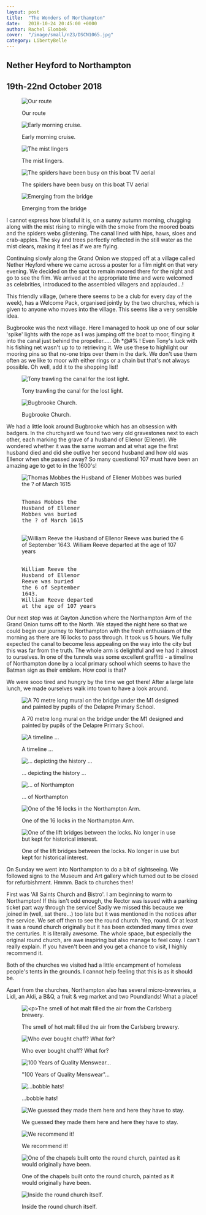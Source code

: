 ```yaml
---
layout: post
title:  "The Wonders of Northampton"
date:   2018-10-24 20:45:00 +0000
author: Rachel Glombek
cover:  "/image/small/n23/DSCN1065.jpg"
category: LibertyBelle
---
```


<h2>Nether Heyford to Northampton</h2>
<h2>19th-22nd October 2018</h2>

<figure>
 <img src="{{site.baseurl}}/image/maps/n23map.png" alt="Our route" >
 <figcaption>
 <p>Our route</p>
 </figcaption>
</figure>

<figure>
 <img src="{{site.baseurl}}/image/small/n23/DSCN0991.jpg" alt="Early morning cruise." >
 <figcaption>
 <p>Early morning cruise.</p>
 </figcaption>
</figure>


<figure>
 <img src="{{site.baseurl}}/image/small/n23/DSCN0998.jpg" alt="The mist lingers" >
 <figcaption>
 <p>The mist lingers.</p>
 </figcaption>
</figure>


<figure>
 <img src="{{site.baseurl}}/image/small/n23/DSCN0987.jpg" alt="The spiders have been busy on this boat TV aerial" >
 <figcaption>
 <p>The spiders have been busy on this boat TV aerial</p>
 </figcaption>
</figure>


<figure>
 <img src="{{site.baseurl}}/image/small/n23/DSCN1003.jpg" alt="Emerging from the bridge" >
 <figcaption>
 <p>Emerging from the bridge</p>
 </figcaption>
</figure>


<p>I cannot express how blissful it is, on a sunny autumn morning, chugging along with the mist rising to mingle with the smoke from the moored boats and the spiders webs glistening. The canal lined with hips, haws, sloes and crab-apples. The sky and trees perfectly reflected in the still water as the mist clears, making it feel as if we are flying.

<p>Continuing slowly along the Grand Onion we stopped off at a village called Nether Heyford where we came across a poster for a film night on that very evening. We decided on the spot to remain moored there for the night and go to see the film. We arrived at the appropriate time and were welcomed as celebrities, introduced to the assembled villagers and applauded...!</p>

<p>This friendly village, (where there seems to be a club for every day of the week), has a Welcome Pack, organised jointly by the two churches, which is given to anyone who moves into the village. This seems like a very sensible idea.</p>
<p>Bugbrooke was the next village. Here I managed to hook up one of our solar 'spike' lights with the rope as I was jumping off the boat to moor, flinging it into the canal just behind the propeller..... Oh *@#% ! Even Tony's luck with his fishing net wasn't up to to retrieving it. We use these to highlight our mooring pins so that no-one trips over them in the dark. We don't use them often as we like to moor with either rings or a chain but that's not always possible. Oh well, add it to the shopping list!</p>
 <figure>
 <img src="{{site.baseurl}}/image/small/n23/DSCN1009.jpg" alt="Tony trawling the canal for the lost light." >
 <figcaption>
 <p>Tony trawling the canal for the lost light.</p>
 </figcaption>
</figure>


<figure>
 <img src="{{site.baseurl}}/image/small/n23/DSCN1015.jpg" alt="Bugbrooke Church." >
 <figcaption>
 <p>Bugbrooke Church.</p>
 </figcaption>
</figure>

<p>We had a little look around Bugbrooke which has an obsession with badgers. In the churchyard we found two very old gravestones next to each other, each marking the grave of a husband of Ellenor (Ellener). We wondered whether it was the same woman and at what age the first husband died and did she outlive her second husband and how old was Ellenor when she passed away? So many questions!
107 must have been an amazing age to get to in the 1600's!</p>
<figure>
 <img src="{{site.baseurl}}/image/small/n23/DSCN1013.jpg" alt="
Thomas Mobbes the
Husband of Ellener
Mobbes was buried
the ? of March 1615">
 <figcaption>
 <xmp> 
Thomas Mobbes the
Husband of Ellener
Mobbes was buried
the ? of March 1615
 </xmp> 
 </figcaption>
</figure>

<figure>
 <img src="{{site.baseurl}}/image/small/n23/DSCN1012.jpg" alt="William Reeve the
Husband of Ellenor
Reeve was buried
the 6 of September
1643.
William Reeve departed
at the age of 107 years
">
 <figcaption>
  <xmp>
William Reeve the
Husband of Ellenor
Reeve was buried
the 6 of September
1643.
William Reeve departed
at the age of 107 years
</xmp>
 </figcaption>
</figure>

<p>Our next stop was at Gayton Junction where the Northampton Arm of the Grand Onion turns off to the North. We stayed the night here so that we could begin our journey to Northampton with the fresh enthusiasm of the morning as there are 16 locks to pass through. It took us 5 hours. We fully expected the canal to become less appealing on the way into the city but this was far from the truth. The whole arm is delightful and we had it almost to ourselves. In one of the tunnels was some excellent graffitti - a timeline of Northampton done by a local primary school which seems to have the Batman sign as their emblem. How cool is that?</p>
<p>We were sooo tired and hungry by the time we got there! After a large late lunch, we made ourselves walk into town to have a look around.</p>

<figure>
 <img src="{{site.baseurl}}/image/small/n23/DSCN1038.jpg" alt="A 70 metre long mural on the bridge under the M1 designed and painted by pupils of the Delapre Primary School." >
 <figcaption>
 <p>A 70 metre long mural on the bridge under the M1 designed and painted by pupils of the Delapre Primary School.</p>
 </figcaption>
</figure>

<figure>
 <img src="{{site.baseurl}}/image/small/n23/DSCN1051.jpg" alt="A timeline ..." >
 <figcaption>
 <p>A timeline ...</p>
 </figcaption>
</figure>

<figure>
 <img src="{{site.baseurl}}/image/small/n23/DSCN1043.jpg" alt="... depicting the history ..." >
 <figcaption>
 <p>... depicting the history ...</p>
 </figcaption>
</figure>

<figure>
 <img src="{{site.baseurl}}/image/small/n23/DSCN1046.jpg" alt="... of Northampton" >
 <figcaption>
 <p>... of Northampton</p>
 </figcaption>
</figure>

<figure>
 <img src="{{site.baseurl}}/image/small/n23/DSCN1029.jpg" alt="One of the 16 locks in the Northampton Arm." >
 <figcaption>
 <p>One of the 16 locks in the Northampton Arm.</p>
 </figcaption>
</figure>

<figure>
 <img src="{{site.baseurl}}/image/small/n23/DSCN1034.jpg" alt="One of the lift bridges between the locks. No longer in use but kept for historical interest." >
 <figcaption>
 <p>One of the lift bridges between the locks. No longer in use but kept for historical interest.</p>
 </figcaption>
</figure>

<p>On Sunday we went into Northampton to do a bit of sightseeing. We followed signs to the Museum and Art gallery which turned out to be closed for refurbishment. Hmmm. Back to churches then!</p>

<p>First was 'All Saints Church and Bistro'. I am beginning to warm to Northampton! If this isn't odd enough, the Rector was issued with a parking ticket part way through the service! Sadly we missed this because we joined in (well, sat there...) too late but it was mentioned in the notices after the service.
We set off then to see the round church. Yep, round. Or at least it was a round church originally but it has been extended many times over the centuries. It is literally awesome. The whole space, but especially the original round church, are awe inspiring but also manage to feel cosy. I can't really explain. If you haven't been and you get a chance to visit, I highly recommend it.</p>
<p>Both of the churches we visited had a little encampment of homeless people's tents in the grounds. I cannot help feeling that this is as it should be.</p>
<p>Apart from the churches, Northampton also has several micro-breweries, a Lidl, an Aldi, a B&Q, a fruit & veg market and two Poundlands! What a place!</p>

<figure>
 <img src="{{site.baseurl}}/image/small/n23/DSCN1055.jpg" alt="<p>The smell of hot malt filled the air from the Carlsberg brewery." >
 <figcaption>
 <p>The smell of hot malt filled the air from the Carlsberg brewery.</p>
 </figcaption>
</figure>

<figure>
 <img src="{{site.baseurl}}/image/small/n23/DSCN1074.jpg" alt="Who ever bought chaff? What for?" >
 <figcaption>
 <p>Who ever bought chaff? What for?</p>
 </figcaption>
</figure>

<figure>
 <img src="{{site.baseurl}}/image/small/n23/DSCN1057.jpg" alt="100 Years of Quality Menswear..." >
 <figcaption>
 <p>"100 Years of Quality Menswear"...</p>
 </figcaption>
</figure>

<figure>
 <img src="{{site.baseurl}}/image/small/n23/DSCN1058.jpg" alt="...bobble hats!" >
 <figcaption>
 <p>...bobble hats!</p>
 </figcaption>
</figure>

<figure>
 <img src="{{site.baseurl}}/image/small/n23/DSCN1070.jpg" alt="We guessed they made them here and here they have to stay." >
 <figcaption>
 <p>We guessed they made them here and here they have to stay.</p>
 </figcaption>
</figure>

<figure>
 <img src="{{site.baseurl}}/image/small/n23/DSCN1072.jpg" alt="We recommend it!" >
 <figcaption>
 <p>We recommend it!</p>
 </figcaption>
</figure>

<figure>
 <img src="{{site.baseurl}}/image/small/n23/DSCN1063.jpg" alt="One of the chapels built onto the round church, painted as it would originally have been." >
 <figcaption>
 <p>One of the chapels built onto the round church, painted as it would originally have been.</p>
 </figcaption>
</figure>

<figure>
 <img src="{{site.baseurl}}/image/small/n23/DSCN1065.jpg" alt="Inside the round church itself." >
 <figcaption>
 <p>Inside the round church itself.</p>
 </figcaption>
</figure>

